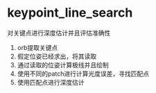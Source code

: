 # keypoint_line_search
对关键点进行深度估计并且评估准确性
1. orb提取关键点
2. 假定位姿已经求出，将其读取
3. 通过读取的位姿计算极线并且绘制
4. 使用不同的patch进行计算光度误差，寻找匹配点
5. 使用匹配点进行深度估计
